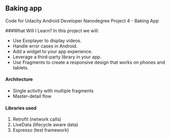 ## Baking app
Code for Udacity Android Developer Nanodegree Project 4 - Baking App

###What Will I Learn?
In this project we will:
* Use Exoplayer to display videos.
* Handle error cases in Android.
* Add a widget to your app experience.
* Leverage a third-party library in your app.
* Use Fragments to create a responsive design that works on phones and tablets.


#### Architecture
* Single activity with multiple fragments
* Master-detail flow

#### Libraries used
1. Retrofit (network calls)
2. LiveData (lifecycle aware data)
3. Espresso (test framework)


